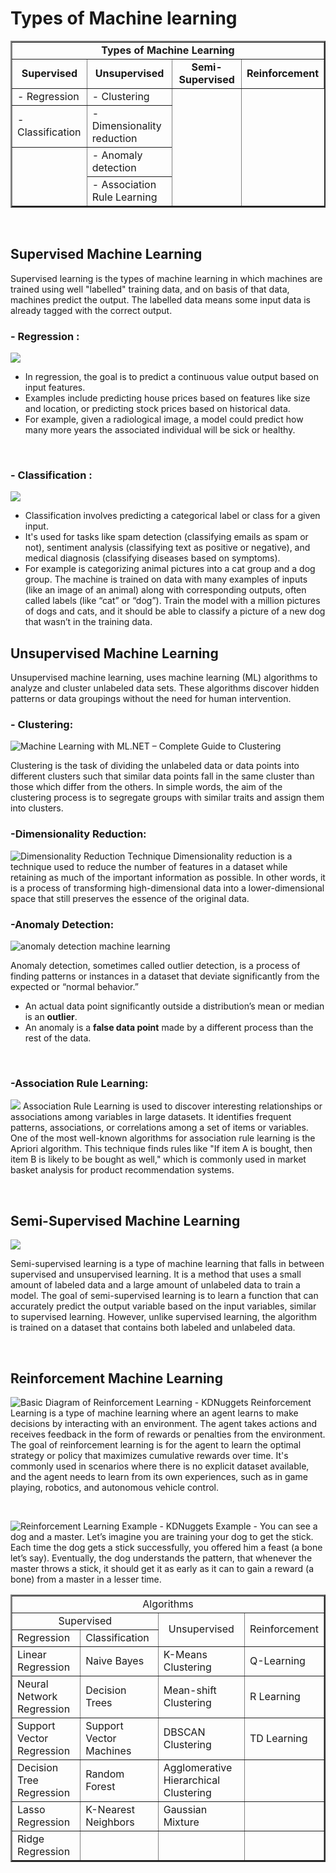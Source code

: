 # Types of Machine learning


<table border="2">
    <tr>
        <td colspan="4" align="center" ><b>Types of Machine Learning</b></td>
    </tr>
    <tr>
        <td align="center" ><b>Supervised</b></td>
        <td align="center" ><b>Unsupervised</b></td>
        <td align="center" ><b>Semi-Supervised</b></td>
        <td align="center" ><b>Reinforcement</b></td>
    </tr>
    <tr>
        <td> - Regression</td>
        <td> - Clustering</td>
        <td rowspan="4"> </td>
    </tr>
    <tr>
        <td> - Classification</td>
        <td> - Dimensionality reduction</td>
    </tr>
    <tr>
        <td rowspan="2"></td>
        <td> - Anomaly detection</td>
    </tr>
    <tr>
        <!-- <td ></td> -->
        <td> -  Association Rule Learning</td>
    </tr>
</table>

<br>


## Supervised Machine Learning
Supervised learning is the types of machine learning in which machines are trained using well "labelled" training data, and on basis of that data, machines predict the output. The labelled data means some input data is already tagged with the correct output.

### - Regression :


![](https://miro.medium.com/v2/resize:fit:402/1*xYWJrCEcRw07dlUv9S0WMA.png)
- In regression, the goal is to predict a continuous value output based on input features.
- Examples include predicting house prices based on features like size and location, or predicting stock prices based on historical data.
- For example, given a radiological image, a model could predict how many more years the associated individual will be sick or healthy.

<br>

### - Classification :

![](https://miro.medium.com/v2/resize:fit:504/1*kaeos8R5BmsSOcCbUN0P6Q.png)
- Classification involves predicting a categorical label or class for a given input.
-   It's used for tasks like spam detection (classifying emails as spam or not), sentiment analysis (classifying text as positive or negative), and medical diagnosis (classifying diseases based on symptoms).
- For example is categorizing animal pictures into a cat group and a dog group. The machine is trained on data with many examples of inputs (like an image of an animal) along with corresponding outputs, often called labels (like “cat” or “dog”). Train the model with a million pictures of dogs and cats, and it should be able to classify a picture of a new dog that wasn’t in the training data.

## Unsupervised Machine Learning
Unsupervised  machine learning, uses machine learning (ML) algorithms to analyze and cluster unlabeled data sets. These algorithms discover hidden patterns or data groupings without the need for human intervention.

### - Clustering:
![Machine Learning with ML.NET – Complete Guide to Clustering](https://rubikscode.net/wp-content/uploads/2020/10/clusters.png)

Clustering is the task of dividing the unlabeled data or data points into different clusters such that similar data points fall in the same cluster than those which differ from the others. In simple words, the aim of the clustering process is to segregate groups with similar traits and assign them into clusters.
<br/>

### -Dimensionality Reduction:
![Dimensionality Reduction Technique](https://static.javatpoint.com/tutorial/machine-learning/images/dimensionality-reduction-technique.png)
Dimensionality reduction is a technique used to reduce the number of features in a dataset while retaining as much of the important information as possible. In other words, it is a process of transforming high-dimensional data into a lower-dimensional space that still preserves the essence of the original data.

### -Anomaly Detection:
![anomaly detection machine learning](https://editor.analyticsvidhya.com/uploads/66719Anamoly%20(1).png)

Anomaly detection, sometimes called outlier detection, is a process of finding patterns or instances in a dataset that deviate significantly from the expected or “normal behavior.”
 - An actual data point significantly outside a distribution’s mean or median is an **outlier**.
 - An anomaly is a **false data point** made by a different process than the rest of the data.
<br/>

 ### -Association Rule Learning:
 ![](https://miro.medium.com/v2/resize:fit:700/1*BEFF9cZF92Xn9Frds3XD4g.png)
 Association Rule Learning is used to discover interesting relationships or associations among variables in large datasets. It identifies frequent patterns, associations, or correlations among a set of items or variables. One of the most well-known algorithms for association rule learning is the Apriori algorithm. This technique finds rules like "If item A is bought, then item B is likely to be bought as well," which is commonly used in market basket analysis for product recommendation systems.
 
<br/>

## Semi-Supervised Machine Learning
![](https://miro.medium.com/v2/resize:fit:700/1*snZhMEQFhoJwbM5c0CPOAw.png)

Semi-supervised learning is a type of machine learning that falls in between supervised and unsupervised learning. It is a method that uses a small amount of labeled data and a large amount of unlabeled data to train a model. The goal of semi-supervised learning is to learn a function that can accurately predict the output variable based on the input variables, similar to supervised learning. However, unlike supervised learning, the algorithm is trained on a dataset that contains both labeled and unlabeled data.

<br/>

## Reinforcement Machine Learning
![Basic Diagram of Reinforcement Learning - KDNuggets](https://editor.analyticsvidhya.com/uploads/197201.jpg)
Reinforcement Learning is a type of machine learning where an agent learns to make decisions by interacting with an environment. The agent takes actions and receives feedback in the form of rewards or penalties from the environment. The goal of reinforcement learning is for the agent to learn the optimal strategy or policy that maximizes cumulative rewards over time. It's commonly used in scenarios where there is no explicit dataset available, and the agent needs to learn from its own experiences, such as in game playing, robotics, and autonomous vehicle control.

<br/>

![Reinforcement Learning Example - KDNuggets](https://editor.analyticsvidhya.com/uploads/496302.jpg)
Example - You can see a dog and a master. Let’s imagine you are training your dog to get the stick. Each time the dog gets a stick successfully, you offered him a feast (a bone let’s say). Eventually, the dog understands the pattern, that whenever the master throws a stick, it should get it as early as it can to gain a reward (a bone) from a master in a lesser time.

<table border="2">
    <tr>
        <td colspan="4" align="center">Algorithms</td>
    </tr>
    <tr>
        <td colspan="2" align="center">Supervised</td>
        <td rowspan="2" align="center">Unsupervised</td>
        <td rowspan="2" align="center">Reinforcement</td>
    </tr>
    <tr>
        <td>Regression</td>
        <td>Classification</td>
    </tr>
    <tr>
        <td>Linear Regression</td>
        <td>Naive Bayes</td>
        <td>K-Means Clustering</td>
        <td>Q-Learning</td>
    </tr>
    <tr>
        <td>Neural Network Regression</td>
        <td>Decision Trees</td>
        <td>Mean-shift Clustering</td>
        <td>R Learning</td>
    </tr>
    <tr>
        <td>Support Vector Regression</td>
        <td>Support Vector Machines</td>
        <td>DBSCAN Clustering</td>
        <td>TD Learning</td>
    </tr>
    <tr>
        <td>Decision Tree Regression</td>
        <td>Random Forest</td>
        <td>Agglomerative Hierarchical Clustering</td>
        <td></td>
    </tr>
    <tr>
        <td>Lasso Regression</td>
        <td>K-Nearest Neighbors</td>
        <td>Gaussian Mixture</td>
        <td></td>
    </tr>
    <tr>
        <td>Ridge Regression</td>
        <td></td>
        <td></td>
        <td></td>
    </tr>
</table>
